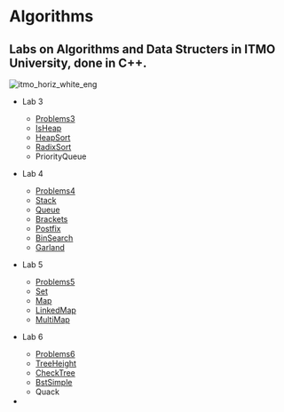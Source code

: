 # Algorithms
## Labs on Algorithms and Data Structers in ITMO University, done in C++.
![itmo_horiz_white_eng](https://user-images.githubusercontent.com/95085670/175139670-4b2ff314-b361-4914-9c2a-7309a33487ed.jpg)
 
+ Lab 3
  + [Problems3](https://github.com/ElderEv1l/algorithms/blob/main/Lab3/problems3.pdf)
  + [IsHeap](https://github.com/ElderEv1l/algorithms/blob/main/Lab3/IsHeap.cpp)
  + [HeapSort](https://github.com/ElderEv1l/algorithms/blob/main/Lab3/HeapSort.cpp)
  + [RadixSort](https://github.com/ElderEv1l/algorithms/blob/main/Lab3/RadixSort.cpp)
  + PriorityQueue

+ Lab 4
  + [Problems4](https://github.com/ElderEv1l/algorithms/blob/main/Lab4/problems4.pdf)
  + [Stack](https://github.com/ElderEv1l/algorithms/blob/main/Lab4/Stack.cpp)
  + [Queue](https://github.com/ElderEv1l/algorithms/blob/main/Lab4/Queue.cpp)
  + [Brackets](https://github.com/ElderEv1l/algorithms/blob/main/Lab4/Brackets.cpp)
  + [Postfix](https://github.com/ElderEv1l/algorithms/blob/main/Lab4/Postfix.cpp)
  + [BinSearch](https://github.com/ElderEv1l/algorithms/blob/main/Lab4/BinSearch.cpp)
  + [Garland](https://github.com/ElderEv1l/algorithms/blob/main/Lab4/Garland.cpp)

+ Lab 5
  + [Problems5](https://github.com/ElderEv1l/algorithms/blob/main/Lab5/problems5.pdf)
  + [Set](https://github.com/ElderEv1l/algorithms/blob/main/Lab5/Set.cpp)
  + [Map](https://github.com/ElderEv1l/algorithms/blob/main/Lab5/Map.cpp)
  + [LinkedMap](https://github.com/ElderEv1l/algorithms/blob/main/Lab5/LinkedMap.cpp)
  + [MultiMap](https://github.com/ElderEv1l/algorithms/blob/main/Lab5/MultiMap.cpp)

+ Lab 6
  + [Problems6](https://github.com/ElderEv1l/algorithms/blob/main/Lab6/problems6.pdf)
  + [TreeHeight](https://github.com/ElderEv1l/algorithms/blob/main/Lab6/TreeHeight.cpp)
  + [CheckTree](https://github.com/ElderEv1l/algorithms/blob/main/Lab6/CheckTree.cpp)
  + [BstSimple](https://github.com/ElderEv1l/algorithms/blob/main/Lab6/BstSimple.cpp)
  + Quack

+
